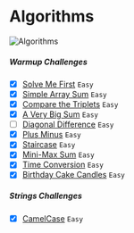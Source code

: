 # Algorithms
![Algorithms](https://img.shields.io/badge/Challanges-10_Complete-orange.svg) 

##### Warmup Challenges
- [x] [Solve Me First](Warmup/solve-me-first.swift) `Easy`
- [x] [Simple Array Sum](Warmup/simple-array-sum.swift) `Easy`
- [x] [Compare the Triplets](Warmup/compare-the-triplets.swift) `Easy`
- [x] [A Very Big Sum](Warmup/a-very-big-sum.swift) `Easy`
- [ ] [Diagonal Difference](Warmup/diagonal-difference.swift) `Easy`
- [x] [Plus Minus](Warmup/plus-minus.swift) `Easy`
- [x] [Staircase](Warmup/staircase.swift) `Easy`
- [x] [Mini-Max Sum](Warmup/mini-max-sum.swift) `Easy`
- [x] [Time Conversion](Warmup/time-conversion.swift) `Easy`
- [x] [Birthday Cake Candles](Warmup/birthday-cake-candles.swift) `Easy`

##### Strings Challenges
- [x] [CamelCase](Strings/camelcase.swift) `Easy`
